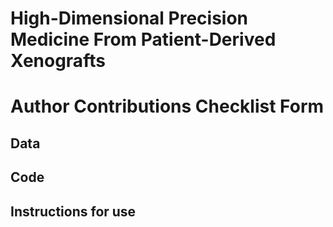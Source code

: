 # High-Dimensional Precision Medicine From Patient-Derived Xenografts

# Author Contributions Checklist Form

## Data


## Code


## Instructions for use

